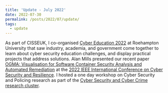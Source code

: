 ```yaml
---
title: 'Update - July 2022'
date: 2022-07-30
permalink: /posts/2022/07/update/
tags:
  - update
---
```


As part of CISSEUK, I co-organised [Cyber Education 2022](https://www.cisseuk.org/events) at Roehampton University that saw industry, academia, and government come together to learn about cyber security education challenges, and display practical projects that address solutions. Alan Mills presented our recent paper [OGMA: Visualisation for Software Container Security Analysis and Automated Remediation](https://ieeexplore.ieee.org/document/9850335) at the [2022 IEEE International Conference on Cyber Security and Resilience](https://www.ieee-csr.org/). I hosted a one day workshop on Cyber Security and Policing research as part of the [Cyber Security and Cyber Crime research cluster](https://blogs.uwe.ac.uk/cyber-security-cyber-crime/).